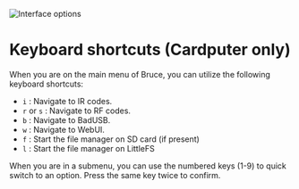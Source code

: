 ![Interface options](https://raw.githubusercontent.com/pr3y/Bruce/main/media/pic3.png)

# Keyboard shortcuts (Cardputer only)

When you are on the main menu of Bruce, you can utilize the following keyboard shortcuts:

- `i` : Navigate to IR codes.
- `r` or `s` : Navigate to RF codes.
- `b` : Navigate to BadUSB.
- `w` : Navigate to WebUI.
- `f` : Start the file manager on SD card (if present)
- `l` : Start the file manager on LittleFS

When you are in a submenu, you can use the numbered keys (1-9) to quick switch to an option. Press the same key twice to confirm.